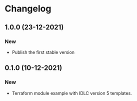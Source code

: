 # Changelog

## 1.0.0 (23-12-2021)

### New

* Publish the first stable version

## 0.1.0 (10-12-2021)

### New

* Terraform module example with IDLC version 5 templates.
